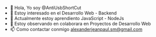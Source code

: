 - 👋 Hola, Yo soy @AntiUsbShortCut
- 👀 Estoy interesado en el Desarrollo Web - Backend
- 🌱 Actualmente estoy aprendiento JavaScript - NodeJs
- 💞️ Estoy observando en colaborara en Proyectos de Desarrollo Web
- 📫 Como contactar conmigo alexanderjeanpaul.sm@gmail.com

